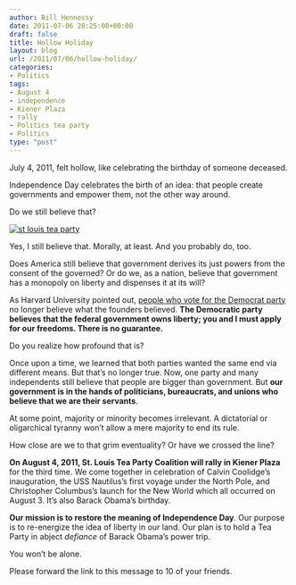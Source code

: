 ```yaml
---
author: Bill Hennessy
date: 2011-07-06 20:25:00+00:00
draft: false
title: Hollow Holiday
layout: blog
url: /2011/07/06/hollow-holiday/
categories:
- Politics
tags:
- August 4
- independence
- Kiener Plaza
- rally
- Politics tea party
- Politics
type: "post"
---
```


July 4, 2011, felt hollow, like celebrating the birthday of someone deceased. 

Independence Day celebrates the birth of an idea: that people create governments and empower them, not the other way around. 

Do we still believe that?

[![st louis tea party](https://hennessysview.com/wp-content/uploads/2011/07/st-louis-tea-party_thumb.jpg)
](https://hennessysview.com/wp-content/uploads/2011/07/st-louis-tea-party.jpg)

Yes, I still believe that. Morally, at least. And you probably do, too. 

Does America still believe that government derives its just powers from the consent of the governed? Or do we, as a nation, believe that government has a monopoly on liberty and dispenses it at its will? 

As Harvard University pointed out, [people who vote for the Democrat party](https://hennessysview.com/limited-government/thank-you-harvard/) no longer believe what the founders believed. **The Democratic party believes that the federal government owns liberty; you and I must apply for our freedoms. There is no guarantee.** 

Do you realize how profound that is? 

Once upon a time, we learned that both parties wanted the same end via different means. But that’s no longer true. Now, one party and many independents still believe that people are bigger than government. But **our government is in the hands of politicians, bureaucrats, and unions who believe that we are their servants**. 

At some point, majority or minority becomes irrelevant. A dictatorial or oligarchical tyranny won’t allow a mere majority to end its rule. 

How close are we to that grim eventuality? Or have we crossed the line?

**On August 4, 2011, St. Louis Tea Party Coalition will rally in Kiener Plaza** for the third time. We come together in celebration of Calvin Coolidge’s inauguration, the USS Nautilus’s first voyage under the North Pole, and Christopher Columbus’s launch for the New World which all occurred on August 3. It’s also Barack Obama’s birthday. 

**Our mission is to restore the meaning of Independence Day**. Our purpose is to re-energize the idea of liberty in our land. Our plan is to hold a Tea Party in abject _defiance_ of Barack Obama’s power trip. 

You won’t be alone. 

Please forward the link to this message to 10 of your friends.
